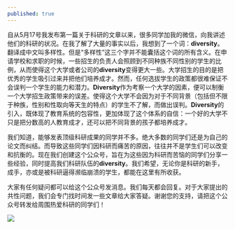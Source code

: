 ```yaml
---
published: true
---
```


自从5月17号我发布第一篇关于科研的文章以来，很多同学加我的微信，向我讲述他们的科研的状况。在我了解了大量的事实以后，我想到了一个词：**diversity**。翻译成中文叫多样性。但是“多样性”这三个字并不能囊括这个词的所有含义。在申请学校和求职的时候，一些招生的负责人会照顾到不同种族不同性别的学生的比例，从而使得这个大学或者公司的**diversity**变得更大一些。大学招生的目的是把优秀的学生吸引过来并把他们培养成才。然而，任何选拔学生的政策都很难保证不会误判一个学生的能力和潜力。**Diversity**作为考察一个大学的因素，便可以制衡一个大学招生政策带来的误差。使得这个大学不会因为对于不同背景（包括但不限于种族，性别和性取向等天生的特点）的学生不了解，而做出误判。**Diversity**的引入，既体现了教育系统的包容性，更加体现了这个体系的自信：一个好的大学不只是把分数高的人教育成才，还可以把不同背景的孩子都培养成才。

我们知道，能够发表顶级科研成果的同学并不多。绝大多数的同学们还是为自己的论文而纠结。而导致这些同学们因科研而痛苦的原因，往往并不是学生们可以改变和抗衡的。现在我们创建这个公众号，旨在为这些因为科研而苦恼的同学们分享一些经验，同时提高我们科研队伍的**diversity**。我们希望，无论你是科研的新手，成手，亦或是被科研逼得濒临崩溃的学生，都能在这里有所收获。

大家有任何疑问都可以给这个公众号发消息。我们每天都会回复。对于大家提出的共性问题，我们会专门找时间发一些文章给大家答疑。谢谢您的支持，请把这个公众号转发给周围热爱科研的同学们！

![]({{site.baseurl}}/images/qrcode_for.jpg)